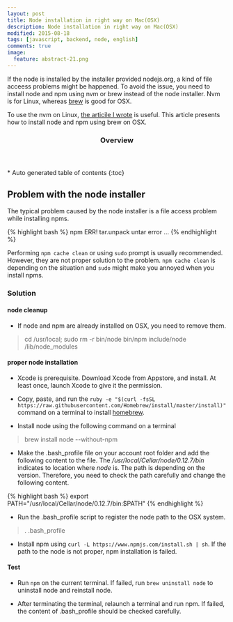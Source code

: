 ```yaml
---
layout: post
title: Node installation in right way on Mac(OSX)
description: Node installation in right way on Mac(OSX)
modified: 2015-08-18
tags: [javascript, backend, node, english]
comments: true
image:
  feature: abstract-21.png
---
```


If the node is installed by the installer provided nodejs.org, a kind of file acceess problems might be happened. To avoid the issue, you need to install node and npm using nvm or brew instead of the node installer. Nvm is for Linux, whereas [brew](http://brew.sh/) is good for OSX.

To use the nvm on Linux, [the articile I wrote](http://dakoostech.blogspot.kr/2015/02/nodejs-yeoman-bower-grunt-permission.html) is useful. This article presents how to install node and npm using brew on OSX.

<section id="table-of-contents" class="toc">
  <header>
    <h3>Overview</h3>
  </header>
<div id="drawer" markdown="1">
*  Auto generated table of contents
{:toc}
</div>
</section><!-- /#table-of-contents -->


## Problem with the node installer

The typical problem caused by the node installer is a file access problem while installing npms.

{% highlight bash %}
npm ERR! tar.unpack untar error ...
{% endhighlight %}

Performing `npm cache clean` or using `sudo` prompt is usually recommended. However, they are not proper solution to the problem. `npm cache clean` is depending on the situation and `sudo` might make you annoyed when you install npms. 

### Solution

#### node cleanup

- If node and npm are already installed on OSX, you need to remove them. 

> cd /usr/local; sudo rm -r bin/node bin/npm include/node /lib/node_modules

#### proper node installation 

- Xcode is prerequisite. Download Xcode from Appstore, and install. At least once, launch Xcode to give it the permission.

- Copy, paste, and run the `ruby -e "$(curl -fsSL https://raw.githubusercontent.com/Homebrew/install/master/install)"` command on a terminal to install [homebrew](http://brew.sh/). 

- Install node using the following command on a terminal 

> brew install node --without-npm

- Make the .bash_profile file on your account root folder and add the following content to the file.
The */usr/local/Cellar/node/0.12.7/bin* indicates to location where *node* is. The path is depending on the version. Therefore, you need to check the path carefully and change the following content.

{% highlight bash %}
export PATH="/usr/local/Cellar/node/0.12.7/bin:$PATH"
{% endhighlight %}

- Run the .bash_profile script to register the node path to the OSX system.

>. .bash_profile 

- Install npm using `curl -L https://www.npmjs.com/install.sh | sh`. If the path to the node is not proper, npm installation is failed.

#### Test

- Run `npm` on the current terminal. If failed, run `brew uninstall node` to uninstall node and reinstall node.

- After terminating the terminal, relaunch a terminal and run npm. If failed, the content of .bash_profile should be checked carefully. 
